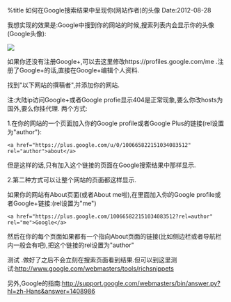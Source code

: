 %title 如何在Google搜索结果中呈现你(网站作者)的头像
Date:2012-08-28

我想实现的效果是:Google中搜到你的网站的时候,搜索列表内会显示你的头像(Google头像): 

![](http://farm9.staticflickr.com/8454/8058437050_84a156cb77.jpg)

如果你还没有注册Google+,可以去这里修改https://profiles.google.com/me .注册了Google+的话,直接在Google+编辑个人资料.

找到"以下网站的撰稿者",并添加你的网站.

注:大陆ip访问Google+或者Google profie显示404是正常现象,要么你改hosts为国外,要么你挂代理. 
两个方式:

1.在你的网站的一个页面加入你的Google profile或者Google Plus的链接(rel设置为"author"):
```
<a href="https://plus.google.com/u/0/100665822151034083512" rel="author">about</a>
```
但是这样的话,只有加入这个链接的页面在Google搜索结果中那样显示.

2.第二种方式可以让整个网站的页面都这样显示.

如果你的网站有About页面(或者About me啦),在里面加入你的Google profile或者Google+链接:(rel设置为"me")
```
<a href="https://plus.google.com/100665822151034083512?rel=author" rel="me">Google</a>
```
然后在你的每个页面如果都有一个指向About页面的链接(比如侧边栏或者导航栏内一般会有吧),把这个链接的rel设置为"author" 

测试 .做好了之后不会立刻在搜索页面看到结果.但可以到这里测试:http://www.google.com/webmasters/tools/richsnippets

另外,Google的指南:http://support.google.com/webmasters/bin/answer.py?hl=zh-Hans&answer=1408986 
